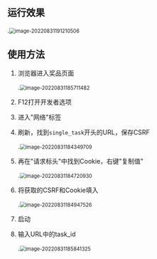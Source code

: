 ## 运行效果

.<img src="yf/.pictures/image-20220831191210506.png" alt="image-20220831191210506" style="zoom:80%;" />



## 使用方法

1. 浏览器进入奖品页面

   .<img src="yf/.pictures/image-20220831185711482.png" alt="image-20220831185711482" style="zoom:80%;" />

2. F12打开开发者选项

3. 进入"网络"标签

4. 刷新，找到`single_task`开头的URL，保存CSRF

   .<img src="yf/.pictures/image-20220831184349709.png" alt="image-20220831184349709" style="zoom:80%;" />

4. 再在"请求标头"中找到Cookie，右键"复制值"

   .<img src="yf/.pictures/image-20220831184720930.png" alt="image-20220831184720930" style="zoom:80%;" />

5. 将获取的CSRF和Cookie填入

   .<img src="yf/.pictures/image-20220831184947526.png" alt="image-20220831184947526" style="zoom:80%;" />

6. 启动

7. 输入URL中的task_id

   .<img src="yf/.pictures/image-20220831185841325.png" alt="image-20220831185841325" style="zoom:80%;" />
